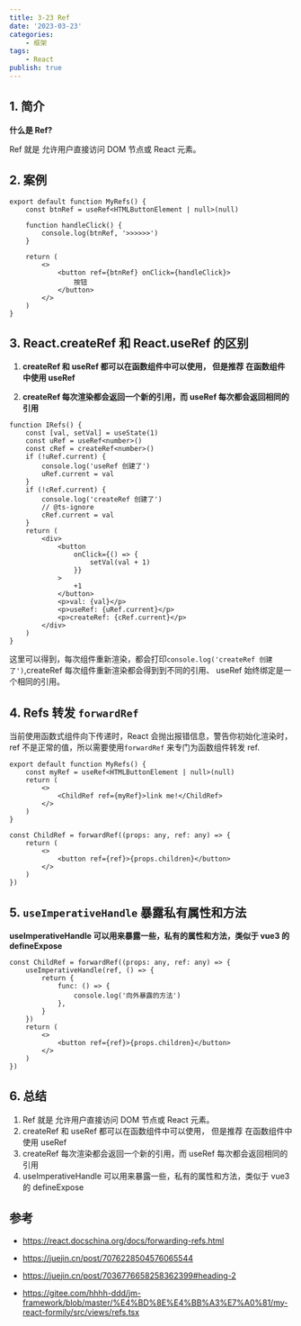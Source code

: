 ```yaml
---
title: 3-23 Ref
date: '2023-03-23'
categories:
    - 框架
tags:
    - React
publish: true
---
```


## 1. 简介

**什么是 Ref?**

Ref 就是 允许用户直接访问 DOM 节点或 React 元素。

## 2. 案例

```tsx
export default function MyRefs() {
    const btnRef = useRef<HTMLButtonElement | null>(null)

    function handleClick() {
        console.log(btnRef, '>>>>>>')
    }

    return (
        <>
            <button ref={btnRef} onClick={handleClick}>
                按钮
            </button>
        </>
    )
}
```

## 3. React.createRef 和 React.useRef 的区别

1. **createRef 和 useRef 都可以在函数组件中可以使用， 但是推荐 在函数组件中使用 useRef**

2. **createRef 每次渲染都会返回一个新的引用，而 useRef 每次都会返回相同的引用**

```tsx
function IRefs() {
    const [val, setVal] = useState(1)
    const uRef = useRef<number>()
    const cRef = createRef<number>()
    if (!uRef.current) {
        console.log('useRef 创建了')
        uRef.current = val
    }
    if (!cRef.current) {
        console.log('createRef 创建了')
        // @ts-ignore
        cRef.current = val
    }
    return (
        <div>
            <button
                onClick={() => {
                    setVal(val + 1)
                }}
            >
                +1
            </button>
            <p>val: {val}</p>
            <p>useRef: {uRef.current}</p>
            <p>createRef: {cRef.current}</p>
        </div>
    )
}
```

这里可以得到，每次组件重新渲染，都会打印`console.log('createRef 创建了')`,createRef 每次组件重新渲染都会得到到不同的引用、 useRef 始终绑定是一个相同的引用。

## 4. Refs 转发 `forwardRef`

当前使用函数式组件向下传递时，React 会抛出报错信息，警告你初始化渲染时，ref 不是正常的值，所以需要使用`forwardRef` 来专门为函数组件转发 ref.

```tsx
export default function MyRefs() {
    const myRef = useRef<HTMLButtonElement | null>(null)
    return (
        <>
            <ChildRef ref={myRef}>link me!</ChildRef>
        </>
    )
}

const ChildRef = forwardRef((props: any, ref: any) => {
    return (
        <>
            <button ref={ref}>{props.children}</button>
        </>
    )
})
```

## 5. `useImperativeHandle` 暴露私有属性和方法

**useImperativeHandle 可以用来暴露一些，私有的属性和方法，类似于 vue3 的 defineExpose**

```tsx
const ChildRef = forwardRef((props: any, ref: any) => {
    useImperativeHandle(ref, () => {
        return {
            func: () => {
                console.log('向外暴露的方法')
            },
        }
    })
    return (
        <>
            <button ref={ref}>{props.children}</button>
        </>
    )
})
```

## 6. 总结

1. Ref 就是 允许用户直接访问 DOM 节点或 React 元素。
2. createRef 和 useRef 都可以在函数组件中可以使用， 但是推荐 在函数组件中使用 useRef
3. createRef 每次渲染都会返回一个新的引用，而 useRef 每次都会返回相同的引用
4. useImperativeHandle 可以用来暴露一些，私有的属性和方法，类似于 vue3 的 defineExpose

## 参考

-   <a target="_blank" href="https://react.docschina.org/docs/forwarding-refs.html">https://react.docschina.org/docs/forwarding-refs.html</a>

-   <a target="_blank" href="https://juejin.cn/post/7076228504576065544">https://juejin.cn/post/7076228504576065544</a>

-   <a target="_blank" href="https://juejin.cn/post/7036776658258362399#heading-2">https://juejin.cn/post/7036776658258362399#heading-2</a>

-   <a target="_blank" href="https://gitee.com/hhhh-ddd/jm-framework/blob/master/%E4%BD%8E%E4%BB%A3%E7%A0%81/my-react-formily/src/views/refs.tsx">https://gitee.com/hhhh-ddd/jm-framework/blob/master/%E4%BD%8E%E4%BB%A3%E7%A0%81/my-react-formily/src/views/refs.tsx</a>
